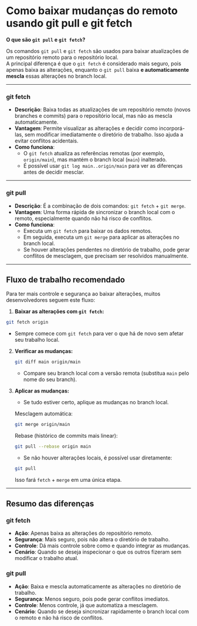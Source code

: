 # Como baixar mudanças do remoto usando git pull e git fetch

**O que são `git pull` e `git fetch`?**

Os comandos `git pull` e `git fetch` são usados para baixar atualizações de um repositório remoto para o repositório local.  
A principal diferença é que o `git fetch` é considerado mais seguro, pois apenas baixa as alterações, enquanto o `git pull` baixa **e automaticamente mescla** essas alterações no branch local. 

---

### git fetch
- **Descrição**: Baixa todas as atualizações de um repositório remoto (novos branches e commits) para o repositório local, mas não as mescla automaticamente.  
- **Vantagem**: Permite visualizar as alterações e decidir como incorporá-las, sem modificar imediatamente o diretório de trabalho. Isso ajuda a evitar conflitos acidentais.  
- **Como funciona**:  
  - O `git fetch` atualiza as referências remotas (por exemplo, `origin/main`), mas mantém o branch local (`main`) inalterado.  
  - É possível usar `git log main..origin/main` para ver as diferenças antes de decidir mesclar.  

---

### git pull
- **Descrição**: É a combinação de dois comandos: `git fetch` + `git merge`.  
- **Vantagem**: Uma forma rápida de sincronizar o branch local com o remoto, especialmente quando não há risco de conflitos.  
- **Como funciona**:  
  - Executa um `git fetch` para baixar os dados remotos.  
  - Em seguida, executa um `git merge` para aplicar as alterações no branch local.  
  - Se houver alterações pendentes no diretório de trabalho, pode gerar conflitos de mesclagem, que precisam ser resolvidos manualmente.  

---

## Fluxo de trabalho recomendado

Para ter mais controle e segurança ao baixar alterações, muitos desenvolvedores seguem este fluxo:

1. **Baixar as alterações com `git fetch`:**

```sh
git fetch origin
````

* Sempre comece com `git fetch` para ver o que há de novo sem afetar seu trabalho local.

2. **Verificar as mudanças:**

   ```sh
   git diff main origin/main
   ```

   * Compare seu branch local com a versão remota (substitua `main` pelo nome do seu branch).

3. **Aplicar as mudanças:**

   * Se tudo estiver certo, aplique as mudanças no branch local.

   Mesclagem automática:

   ```sh
   git merge origin/main
   ```

   Rebase (histórico de commits mais linear):

   ```sh
   git pull --rebase origin main
   ```

   * Se não houver alterações locais, é possível usar diretamente:

   ```sh
   git pull
   ```

   Isso fará `fetch` + `merge` em uma única etapa.

---

## Resumo das diferenças

### git fetch

* **Ação**: Apenas baixa as alterações do repositório remoto.
* **Segurança**: Mais seguro, pois não altera o diretório de trabalho.
* **Controle**: Dá mais controle sobre como e quando integrar as mudanças.
* **Cenário**: Quando se deseja inspecionar o que os outros fizeram sem modificar o trabalho atual.

### git pull

* **Ação**: Baixa e mescla automaticamente as alterações no diretório de trabalho.
* **Segurança**: Menos seguro, pois pode gerar conflitos imediatos.
* **Controle**: Menos controle, já que automatiza a mesclagem.
* **Cenário**: Quando se deseja sincronizar rapidamente o branch local com o remoto e não há risco de conflitos.
